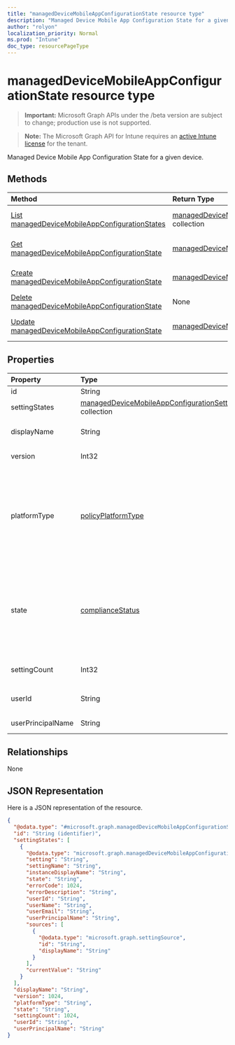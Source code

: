 ```yaml
---
title: "managedDeviceMobileAppConfigurationState resource type"
description: "Managed Device Mobile App Configuration State for a given device."
author: "rolyon"
localization_priority: Normal
ms.prod: "Intune"
doc_type: resourcePageType
---
```


# managedDeviceMobileAppConfigurationState resource type

> **Important:** Microsoft Graph APIs under the /beta version are subject to change; production use is not supported.

> **Note:** The Microsoft Graph API for Intune requires an [active Intune license](https://go.microsoft.com/fwlink/?linkid=839381) for the tenant.

Managed Device Mobile App Configuration State for a given device.

## Methods
|Method|Return Type|Description|
|:---|:---|:---|
|[List managedDeviceMobileAppConfigurationStates](../api/intune-deviceconfig-managedDeviceMobileAppConfigurationState-list.md)|[managedDeviceMobileAppConfigurationState](../resources/intune-deviceconfig-managedDeviceMobileAppConfigurationState.md) collection|List properties and relationships of the [managedDeviceMobileAppConfigurationState](../resources/intune-deviceconfig-managedDeviceMobileAppConfigurationState.md) objects.|
|[Get managedDeviceMobileAppConfigurationState](../api/intune-deviceconfig-managedDeviceMobileAppConfigurationState-get.md)|[managedDeviceMobileAppConfigurationState](../resources/intune-deviceconfig-managedDeviceMobileAppConfigurationState.md)|Read properties and relationships of the [managedDeviceMobileAppConfigurationState](../resources/intune-deviceconfig-managedDeviceMobileAppConfigurationState.md) object.|
|[Create managedDeviceMobileAppConfigurationState](../api/intune-deviceconfig-managedDeviceMobileAppConfigurationState-create.md)|[managedDeviceMobileAppConfigurationState](../resources/intune-deviceconfig-managedDeviceMobileAppConfigurationState.md)|Create a new [managedDeviceMobileAppConfigurationState](../resources/intune-deviceconfig-managedDeviceMobileAppConfigurationState.md) object.|
|[Delete managedDeviceMobileAppConfigurationState](../api/intune-deviceconfig-managedDeviceMobileAppConfigurationState-delete.md)|None|Deletes a [managedDeviceMobileAppConfigurationState](../resources/intune-deviceconfig-managedDeviceMobileAppConfigurationState.md).|
|[Update managedDeviceMobileAppConfigurationState](../api/intune-deviceconfig-managedDeviceMobileAppConfigurationState-update.md)|[managedDeviceMobileAppConfigurationState](../resources/intune-deviceconfig-managedDeviceMobileAppConfigurationState.md)|Update the properties of a [managedDeviceMobileAppConfigurationState](../resources/intune-deviceconfig-managedDeviceMobileAppConfigurationState.md) object.|

## Properties
|Property|Type|Description|
|:---|:---|:---|
|id|String|Key of the entity.|
|settingStates|[managedDeviceMobileAppConfigurationSettingState](../resources/intune-deviceconfig-managedDeviceMobileAppConfigurationSettingState.md) collection|**TODO: Add description.**|
|displayName|String|The name of the policy for this policyBase|
|version|Int32|The version of the policy|
|platformType|[policyPlatformType](../resources/intune-shared-policyPlatformType.md)|Platform type that the policy applies to. Possible values are: `android`, `androidForWork`, `iOS`, `macOS`, `windowsPhone81`, `windows81AndLater`, `windows10AndLater`, `androidWorkProfile`, `all`.|
|state|[complianceStatus](../resources/intune-shared-complianceStatus.md)|The compliance state of the policy. Possible values are: `unknown`, `notApplicable`, `compliant`, `remediated`, `nonCompliant`, `error`, `conflict`, `notAssigned`.|
|settingCount|Int32|Count of how many setting a policy holds|
|userId|String|User unique identifier, must be Guid|
|userPrincipalName|String|User Principal Name|

## Relationships
None

## JSON Representation
Here is a JSON representation of the resource.
<!-- {
  "blockType": "resource",
  "keyProperty": "id",
  "@odata.type": "microsoft.graph.managedDeviceMobileAppConfigurationState"
}
-->
``` json
{
  "@odata.type": "#microsoft.graph.managedDeviceMobileAppConfigurationState",
  "id": "String (identifier)",
  "settingStates": [
    {
      "@odata.type": "microsoft.graph.managedDeviceMobileAppConfigurationSettingState",
      "setting": "String",
      "settingName": "String",
      "instanceDisplayName": "String",
      "state": "String",
      "errorCode": 1024,
      "errorDescription": "String",
      "userId": "String",
      "userName": "String",
      "userEmail": "String",
      "userPrincipalName": "String",
      "sources": [
        {
          "@odata.type": "microsoft.graph.settingSource",
          "id": "String",
          "displayName": "String"
        }
      ],
      "currentValue": "String"
    }
  ],
  "displayName": "String",
  "version": 1024,
  "platformType": "String",
  "state": "String",
  "settingCount": 1024,
  "userId": "String",
  "userPrincipalName": "String"
}
```

